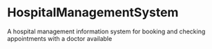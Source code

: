 # HospitalManagementSystem
A hospital management information system for booking and checking appointments with a doctor available
